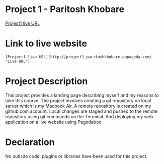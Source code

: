 <h1> Project 1 - Paritosh Khobare</h1>

[Project1 live URL](http://project1-paritoshkhobare.gopagoda.com/ "Live URL")

# Link to live website
    [Project1 live URL](http://project1-paritoshkhobare.gopagoda.com/ "Live URL")

# Project Description
 This project provides a landing page describing myself and my reasons to take this course. The project involves creating a git repository on local server which is my Macbook Air. A remote repository is created on my github.com account. Local changes are staged and pushed to the remote repository using git commands on the Terminal. And deploying my web application on a live website using Pagodabox.

# Declaration
No outisde code, plugins or libraries have been used for this project.
 
 

